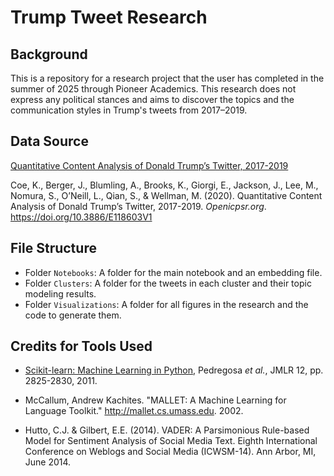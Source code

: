 # Trump Tweet Research
## Background

This is a repository for a research project that the user has completed in the summer of 2025 through Pioneer Academics. This research does not express any political stances and aims to discover the topics and the communication styles in Trump's tweets from 2017–2019.

## Data Source

[Quantitative Content Analysis of Donald Trump’s Twitter, 2017-2019](https://www.openicpsr.org/openicpsr/project/118603/version/V1/view)

Coe, K., Berger, J., Blumling, A., Brooks, K., Giorgi, E., Jackson, J., Lee, M., Nomura, S., O’Neill, L., Qian, S., & Wellman, M. (2020). Quantitative Content Analysis of Donald Trump’s Twitter, 2017-2019. *Openicpsr.org*. https://doi.org/10.3886/E118603V1

## File Structure

- Folder `Notebooks`: A folder for the main notebook and an embedding file.
- Folder `Clusters`: A folder for the tweets in each cluster and their topic modeling results.
- Folder `Visualizations`: A folder for all figures in the research and the code to generate them.

## Credits for Tools Used

- [Scikit-learn: Machine Learning in Python](https://jmlr.csail.mit.edu/papers/v12/pedregosa11a.html), Pedregosa *et al.*, JMLR 12, pp. 2825-2830, 2011.

- McCallum, Andrew Kachites.  "MALLET: A Machine Learning for Language Toolkit." http://mallet.cs.umass.edu. 2002.
- Hutto, C.J. & Gilbert, E.E. (2014). VADER: A Parsimonious Rule-based Model for Sentiment Analysis of Social Media Text. Eighth International Conference on Weblogs and Social Media (ICWSM-14). Ann Arbor, MI, June 2014.
